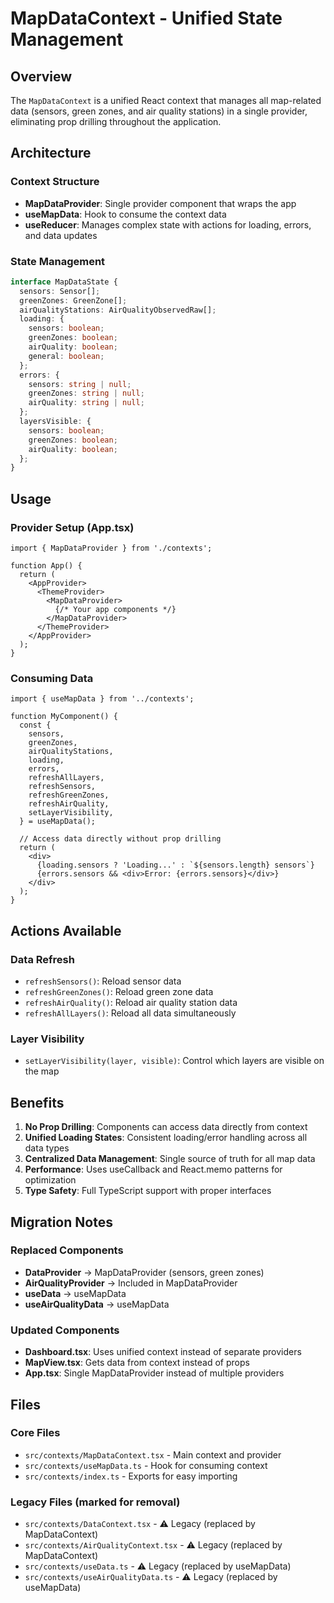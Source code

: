 # MapDataContext - Unified State Management

## Overview
The `MapDataContext` is a unified React context that manages all map-related data (sensors, green zones, and air quality stations) in a single provider, eliminating prop drilling throughout the application.

## Architecture

### Context Structure
- **MapDataProvider**: Single provider component that wraps the app
- **useMapData**: Hook to consume the context data
- **useReducer**: Manages complex state with actions for loading, errors, and data updates

### State Management
```typescript
interface MapDataState {
  sensors: Sensor[];
  greenZones: GreenZone[];
  airQualityStations: AirQualityObservedRaw[];
  loading: {
    sensors: boolean;
    greenZones: boolean;
    airQuality: boolean;
    general: boolean;
  };
  errors: {
    sensors: string | null;
    greenZones: string | null;
    airQuality: string | null;
  };
  layersVisible: {
    sensors: boolean;
    greenZones: boolean;
    airQuality: boolean;
  };
}
```

## Usage

### Provider Setup (App.tsx)
```tsx
import { MapDataProvider } from './contexts';

function App() {
  return (
    <AppProvider>
      <ThemeProvider>
        <MapDataProvider>
          {/* Your app components */}
        </MapDataProvider>
      </ThemeProvider>
    </AppProvider>
  );
}
```

### Consuming Data
```tsx
import { useMapData } from '../contexts';

function MyComponent() {
  const {
    sensors,
    greenZones,
    airQualityStations,
    loading,
    errors,
    refreshAllLayers,
    refreshSensors,
    refreshGreenZones,
    refreshAirQuality,
    setLayerVisibility,
  } = useMapData();

  // Access data directly without prop drilling
  return (
    <div>
      {loading.sensors ? 'Loading...' : `${sensors.length} sensors`}
      {errors.sensors && <div>Error: {errors.sensors}</div>}
    </div>
  );
}
```

## Actions Available

### Data Refresh
- `refreshSensors()`: Reload sensor data
- `refreshGreenZones()`: Reload green zone data  
- `refreshAirQuality()`: Reload air quality station data
- `refreshAllLayers()`: Reload all data simultaneously

### Layer Visibility
- `setLayerVisibility(layer, visible)`: Control which layers are visible on the map

## Benefits

1. **No Prop Drilling**: Components can access data directly from context
2. **Unified Loading States**: Consistent loading/error handling across all data types
3. **Centralized Data Management**: Single source of truth for all map data
4. **Performance**: Uses useCallback and React.memo patterns for optimization
5. **Type Safety**: Full TypeScript support with proper interfaces

## Migration Notes

### Replaced Components
- **DataProvider** → MapDataProvider (sensors, green zones)
- **AirQualityProvider** → Included in MapDataProvider
- **useData** → useMapData
- **useAirQualityData** → useMapData

### Updated Components
- **Dashboard.tsx**: Uses unified context instead of separate providers
- **MapView.tsx**: Gets data from context instead of props
- **App.tsx**: Single MapDataProvider instead of multiple providers

## Files

### Core Files
- `src/contexts/MapDataContext.tsx` - Main context and provider
- `src/contexts/useMapData.ts` - Hook for consuming context
- `src/contexts/index.ts` - Exports for easy importing

### Legacy Files (marked for removal)
- `src/contexts/DataContext.tsx` - ⚠️ Legacy (replaced by MapDataContext)
- `src/contexts/AirQualityContext.tsx` - ⚠️ Legacy (replaced by MapDataContext)
- `src/contexts/useData.ts` - ⚠️ Legacy (replaced by useMapData)
- `src/contexts/useAirQualityData.ts` - ⚠️ Legacy (replaced by useMapData)